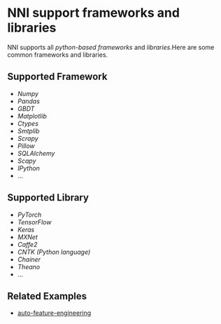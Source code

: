 # NNI support frameworks and libraries
NNI supports all <i>python-based frameworks</i> and <i>libraries</i>.Here are some common frameworks and libraries.

## Supported Framework
<ul>
    <li><i>Numpy</li>
    <li>Pandas</li>
    <li>GBDT</li>
    <li>Matplotlib</li>
    <li>Ctypes</li>
    <li>Smtplib</li> 
    <li>Scrapy</li>
    <li>Pillow</li>
    <li>SQLAlchemy</li>
    <li>Scapy</li>
    <li>IPython</i></li>
    <li>...</li>
</ul>

## Supported Library
<ul>
    <li><i>PyTorch</li>
    <li>TensorFlow</li>
    <li>Keras</li>
    <li>MXNet</li>
    <li>Caffe2</li>
    <li>CNTK (Python language)</li>
    <li>Chainer</li>
    <li>Theano</i></li>
    <li>...</li>
</ul>

## Related Examples


* [auto-feature-engineering]()
